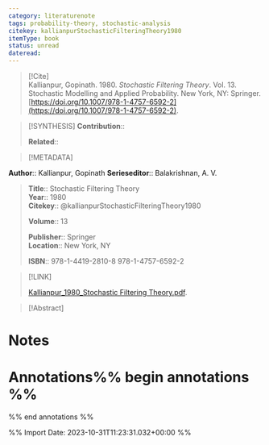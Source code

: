```yaml
---
category: literaturenote
tags: probability-theory, stochastic-analysis
citekey: kallianpurStochasticFilteringTheory1980
itemType: book
status: unread  
dateread:  
---
```


> [!Cite]  
> Kallianpur, Gopinath. 1980. _Stochastic Filtering Theory_. Vol. 13. Stochastic Modelling and Applied Probability. New York, NY: Springer. [https://doi.org/10.1007/978-1-4757-6592-2](https://doi.org/10.1007/978-1-4757-6592-2).

> [!SYNTHESIS] 
>**Contribution**::
>
>**Related**:: 
>

> [!METADATA]  
>
**Author**:: Kallianpur, Gopinath
**Serieseditor**:: Balakrishnan, A. V.<br>
> **Title**:: Stochastic Filtering Theory    
> **Year**:: 1980     
> **Citekey**:: @kallianpurStochasticFilteringTheory1980    
>    
>**Volume**:: 13    
>     
>    
>**Publisher**:: Springer    
>**Location**:: New York, NY     
>    
>    
>**ISBN**:: 978-1-4419-2810-8 978-1-4757-6592-2

> [!LINK] 
>
> [Kallianpur_1980_Stochastic Filtering Theory.pdf](file:///Users/steven/Library/CloudStorage/GoogleDrive-steven.golovkine@ul.ie/My%20Drive/bibliography/Springer/1980/Kallianpur_1980_Stochastic%20Filtering%20Theory2.pdf).

>[!Abstract]
>>


# Notes<br>
# Annotations%% begin annotations %%  
 
  
%% end annotations %%

%% Import Date: 2023-10-31T11:23:31.032+00:00 %%
